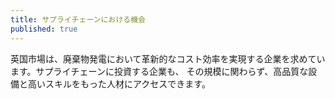 ```yaml
---
title: サプライチェーンにおける機会
published: true
---
```


英国市場は、廃棄物発電において革新的なコスト効率を実現する企業を求めています。サプライチェーンに投資する企業も、
その規模に関わらず、高品質な設備と高いスキルをもった人材にアクセスできます。
